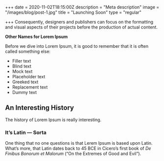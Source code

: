 +++
date = 2020-11-02T18:15:00Z
description = "Meta description"
image = "/images/blog/post-1.jpg"
title = "Launching Soon"
type = "regular"

+++
Consequently, designers and publishers can focus on the formatting and visual aspects of their projects before the production of actual content.

**Other Names for Lorem Ipsum**

Before we dive into Lorem Ipsum, it is good to remember that it is often called something else:

* Filler text
* Blind text
* Mock text
* Placeholder text
* Greeked text
* Replacement text
* Dummy text

## An Interesting History

The history of Lorem Ipsum is really interesting.

### It’s Latin — Sorta

One thing that no one questions is that Lerem Ipsum is based upon Latin. What’s more, that Latin dates back to 45 BCE in Cicero’s first book of _De Finibus Bonorum et Malorum_ (“On the Extremes of Good and Evil”).
